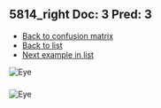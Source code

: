 ## 5814_right Doc: 3 Pred: 3
- [Back to confusion matrix](https://github.com/juliandewit/kaggle_retinopathy/blob/master/matrix.md)
- [Back to list](https://github.com/juliandewit/kaggle_retinopathy/blob/master/lists/33/list.md)
- [Next example in list](https://github.com/juliandewit/kaggle_retinopathy/blob/master/lists/33/58/5823_left.md)

![Eye](https://retinopaty.blob.core.windows.net/size1024/5814_right_3.jpeg)

### 

![Eye]()
